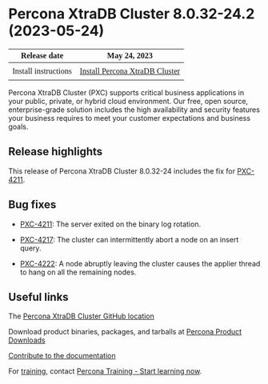 # Percona XtraDB Cluster 8.0.32-24.2 (2023-05-24)

<style>
    table {
        width=50%;
        font-family: Poppins;
    }
    table td {
        border: 0px;
        padding: 8px;
    }
</style>

| Release date | May 24, 2023 |
|---|---|
| Install instructions | [Install Percona XtraDB Cluster](https://www.percona.com/doc/percona-xtradb-cluster/8.0/install/index.html) |

Percona XtraDB Cluster (PXC) supports critical business applications in your public, private, or hybrid cloud environment. Our free, open source, enterprise-grade solution includes the high availability and security features your business requires to meet your customer expectations and business goals.

## Release highlights

This release of Percona XtraDB Cluster 8.0.32-24 includes the fix for [PXC-4211](https://jira.percona.com/browse/PXC-4211).

## Bug fixes

* [PXC-4211](https://jira.percona.com/browse/PXC-4211): The server exited on the binary log rotation.

* [PXC-4217](https://jira.percona.com/browse/PXC-4217): The cluster can intermittently abort a node on an insert query.

* [PXC-4222](https://jira.percona.com/browse/PXC-4222): A node abruptly leaving the cluster causes the applier thread to hang on all the remaining nodes.


## Useful links

The [Percona XtraDB Cluster GitHub location](https://github.com/percona/percona-xtradb-cluster)

Download product binaries, packages, and tarballs at [Percona Product Downloads](https://www.percona.com/downloads)

[Contribute to the documentation](https://github.com/percona/pxc-docs/blob/8.0/contributing.md)

For [training](https://www.percona.com/training), contact [Percona Training - Start learning now](https://learn.percona.com/contact-me).
